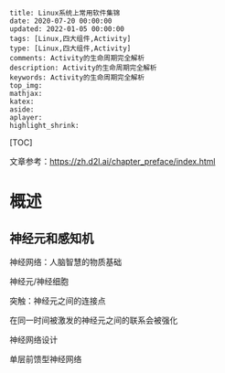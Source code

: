 ```
title: Linux系统上常用软件集锦
date: 2020-07-20 00:00:00
updated: 2022-01-05 00:00:00
tags: [Linux,四大组件,Activity]
type: [Linux,四大组件,Activity]
comments: Activity的生命周期完全解析
description: Activity的生命周期完全解析
keywords: Activity的生命周期完全解析
top_img:
mathjax:
katex:
aside:
aplayer:
highlight_shrink:
```

[TOC]



文章参考：https://zh.d2l.ai/chapter_preface/index.html



# 概述



## 神经元和感知机

神经网络：人脑智慧的物质基础

神经元/神经细胞

突触：神经元之间的连接点

在同一时间被激发的神经元之间的联系会被强化



神经网络设计



单层前馈型神经网络





